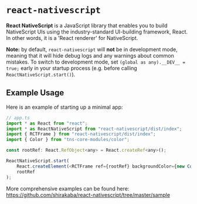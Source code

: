 # `react-nativescript`

**React NativeScript** is a JavaScript library that enables you to build NativeScript UIs using the industry-standard UI-building framework, React. In other words, it is a 'React renderer' for NativeScript.

**Note:** by default, `react-nativescript` will **not** be in development mode, meaning that it will hide debug logs and any warnings about common mistakes. To switch to development mode, set `(global as any).__DEV__ = true;` early in your startup process (e.g. before calling `ReactNativeScript.start()`).

## Example Usage

Here is an example of starting up a minimal app:

```js
// app.ts
import * as React from "react";
import * as ReactNativeScript from "react-nativescript/dist/index";
import { RCTFrame } from "react-nativescript/dist/index";
import { Color } from "tns-core-modules/color";

const rootRef: React.RefObject<any> = React.createRef<any>();

ReactNativeScript.start(
    React.createElement(<RCTFrame ref={rootRef} backgroundColor={new Color('green')}/>, {}, null),
    rootRef
);
```

More comprehensive examples can be found here: https://github.com/shirakaba/react-nativescript/tree/master/sample
